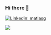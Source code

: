### Hi there 👋

[![Linkedin: matiasg](https://img.shields.io/badge/-matiasg-blue?style=flat-square&logo=Linkedin&logoColor=white&link=https://www.linkedin.com/in/matiasg/)](https://www.linkedin.com/in/matiasg/)

![](https://img.shields.io/stackexchange/stackoverflow/r/10542487?color=orange&label=reputation&logo=stackoverflow&style=for-the-badge&cacheSeconds=86400)

<!--
**matiasg77/matiasg77** is a ✨ _special_ ✨ repository because its `README.md` (this file) appears on your GitHub profile.

Here are some ideas to get you started:

- 🔭 I’m currently working on ...
- 🌱 I’m currently learning ...
- 👯 I’m looking to collaborate on ...
- 🤔 I’m looking for help with ...
- 💬 Ask me about ...
- 📫 How to reach me: ...
- 😄 Pronouns: ...
- ⚡ Fun fact: ...
-->
